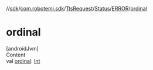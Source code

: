 //[sdk](../../../../../index.md)/[com.robotemi.sdk](../../../index.md)/[TtsRequest](../../index.md)/[Status](../index.md)/[ERROR](index.md)/[ordinal](ordinal.md)



# ordinal  
[androidJvm]  
Content  
val [ordinal](ordinal.md): [Int](https://kotlinlang.org/api/latest/jvm/stdlib/kotlin/-int/index.html)  



